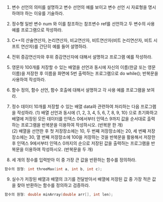 

1. 변수 선언의 의미를 설명하고 변수 선언의 예를 보이고 변수 선언 시 자료형을 명시하여야 하는 이유를 기술하라.

2. 정수형 일반 변수 num 와 이를 참조하는 참조변수 ref를 선언하고 두 변수의 사용 예를 프로그램으로 작성하라.  

3. C++의 산술연산자, 논리연산자, 비교연산자, 비트연산자(비트 논리연산자, 비트 시프트 연산자)를 간단히 예를 들어 설명하라.  

4. 전위 증감연산자와 후위 증감연산자에 대해서 설명하고 프로그램 예를 작성하라.

5. 영문자 100개를 저장할 수 있는 배열을 선언과 동시에 자신의 이름(한글 또는 영문 이름)을 저장한 후 이름을 화면에 5번 출력하는 프로그램으로 do while(); 반복문을 사용하여 작성하라. 

6. 함수 정의, 함수 선언, 함수 호출에 대해서 설명하고 각 사용 예를 프로그램을 보여라.

7. 정수 데이터 10개를 저장할 수 있는 배열 data와 관련하여 처리하는 다음 프로그램을 작성하라. 
   (1) 배열 선언과 동시에 {1, 2, 3, 4, 5, 6, 7, 8, 9, 10} 으로 초기화하고 배열에 저장된 모든 데이터를 인덱스 0에서부터 인덱스 9까지 값을 순서대로 출력하는 프로그램을 반복문을 이용하여 작성하시오. (반복문 한 개)  
   (2) 배열을 선언한 후 첫 저장장소에는 10, 두 번째 저장장소에는 20, 세 번째 저장장소에는 30, 열 번째 저장장소에 100을 저장하는 것을 반복문을 활용해서 저장한 후 인덱스 9에서부터 인덱스 0까지의 순으로 저장된 값을 출력하는 프로그램을 반복문을 이용하여 작성하시오. (반복문을 두 개)

8. 세 개의 정수를 입력받아 이 중 가장 큰 값을 반환하는 함수를 정의하라.

```c++
함수의 원형: int threeMax(int a, int b, int c);
```

9. 실수가 저장된 배열과 배열의 크기를 전달받아서 배열에 저장된 값 중 가장 적은 값을 찾아 반환하는 함수를 정의하고 검증하라.

```c++
함수의 원형: double minArray(double arr[], int len);
```
